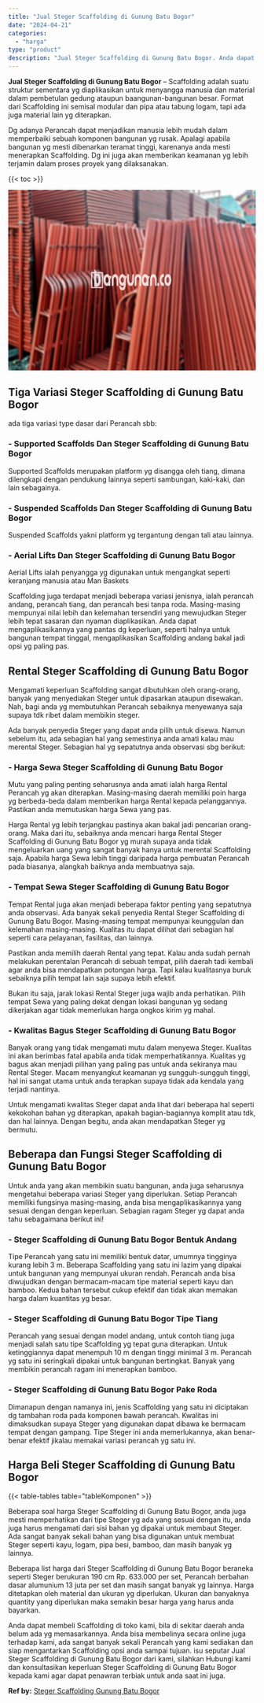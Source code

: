 ```yaml
---
title: "Jual Steger Scaffolding di Gunung Batu Bogor"
date: "2024-04-21"
categories: 
  - "harga"
type: "product"
description: "Jual Steger Scaffolding di Gunung Batu Bogor. Anda dapat membeli Scaffolding di toko kami, bila di sekitar daerah anda belum ada yg memasarkannya. Anda bisa..."
---
```


**Jual Steger Scaffolding di Gunung Batu Bogor** – Scaffolding adalah suatu struktur sementara yg diaplikasikan untuk menyangga manusia dan material dalam pembetulan gedung ataupun baangunan-bangunan besar. Format dari Scaffolding ini semisal modular dan pipa atau tabung logam, tapi ada juga material lain yg diterapkan.

Dg adanya Perancah dapat menjadikan manusia lebih mudah dalam memperbaiki sebuah komponen bangunan yg rusak. Apalagi apabila bangunan yg mesti dibenarkan teramat tinggi, karenanya anda mesti menerapkan Scaffolding. Dg ini juga akan memberikan keamanan yg lebih terjamin dalam proses proyek yang dilaksanakan.

{{< toc >}}

![Jual Steger Scaffolding di Gunung Batu Bogor](/images/sewa-scaffolding-steger-04.png)

## Tiga Variasi Steger Scaffolding di Gunung Batu Bogor

ada tiga variasi type dasar dari Perancah sbb:

### \- Supported Scaffolds Dan Steger Scaffolding di Gunung Batu Bogor

Supported Scaffolds merupakan platform yg disangga oleh tiang, dimana dilengkapi dengan pendukung lainnya seperti sambungan, kaki-kaki, dan lain sebagainya.

### \- Suspended Scaffolds Dan Steger Scaffolding di Gunung Batu Bogor

Suspended Scaffolds yakni platform yg tergantung dengan tali atau lainnya.

### \- Aerial Lifts Dan Steger Scaffolding di Gunung Batu Bogor

Aerial Lifts ialah penyangga yg digunakan untuk mengangkat seperti keranjang manusia atau Man Baskets

Scaffolding juga terdapat menjadi beberapa variasi jenisnya, ialah perancah andang, perancah tiang, dan perancah besi tanpa roda. Masing-masing mempunyai nilai lebih dan kelemahan tersendiri yang mewujudkan Steger lebih tepat sasaran dan nyaman diaplikasikan. Anda dapat mengaplikasikannya yang pantas dg keperluan, seperti halnya untuk bangunan tempat tinggal, mengaplikasikan Scaffolding andang bakal jadi opsi yg paling pas.

## Rental Steger Scaffolding di Gunung Batu Bogor

Mengamati keperluan Scaffolding sangat dibutuhkan oleh orang-orang, banyak yang menyediakan Steger untuk dipasarkan ataupun disewakan. Nah, bagi anda yg membutuhkan Perancah sebaiknya menyewanya saja supaya tdk ribet dalam membikin steger.

Ada banyak penyedia Steger yang dapat anda pilih untuk disewa. Namun sebelum itu, ada sebagian hal yang semestinya anda amati kalau mau merental Steger. Sebagian hal yg sepatutnya anda observasi sbg berikut:

### \- Harga Sewa Steger Scaffolding di Gunung Batu Bogor

Mutu yang paling penting seharusnya anda amati ialah harga Rental Perancah yg akan diterapkan. Masing-masing daerah memiliki poin harga yg berbeda-beda dalam memberikan harga Rental kepada pelanggannya. Pastikan anda memutuskan harga Sewa yang pas.

Harga Rental yg lebih terjangkau pastinya akan bakal jadi pencarian orang-orang. Maka dari itu, sebaiknya anda mencari harga Rental Steger Scaffolding di Gunung Batu Bogor yg murah supaya anda tidak mengeluarkan uang yang sangat banyak hanya untuk merental Scaffolding saja. Apabila harga Sewa lebih tinggi daripada harga pembuatan Perancah pada biasanya, alangkah baiknya anda membuatnya saja.

### \- Tempat Sewa Steger Scaffolding di Gunung Batu Bogor

Tempat Rental juga akan menjadi beberapa faktor penting yang sepatutnya anda observasi. Ada banyak sekali penyedia Rental Steger Scaffolding di Gunung Batu Bogor. Masing-masing tempat mempunyai keunggulan dan kelemahan masing-masing. Kualitas itu dapat dilihat dari sebagian hal seperti cara pelayanan, fasilitas, dan lainnya.

Pastikan anda memilih daerah Rental yang tepat. Kalau anda sudah pernah melakukan perentalan Perancah di sebuah tempat, pilih daerah tadi kembali agar anda bisa mendapatkan potongan harga. Tapi kalau kualitasnya buruk sebaiknya pilih tempat lain saja supaya lebih efektif.

Bukan itu saja, jarak lokasi Rental Steger juga wajib anda perhatikan. Pilih tempat Sewa yang paling dekat dengan lokasi bangunan yg sedang dikerjakan agar tidak memerlukan harga ongkos kirim yg mahal.

### \- Kwalitas Bagus Steger Scaffolding di Gunung Batu Bogor

Banyak orang yang tidak mengamati mutu dalam menyewa Steger. Kualitas ini akan berimbas fatal apabila anda tidak memperhatikannya. Kualitas yg bagus akan menjadi pilihan yang paling pas untuk anda sekiranya mau Rental Steger. Macam menyangkut keamanan yg sungguh-sungguh tinggi, hal ini sangat utama untuk anda terapkan supaya tidak ada kendala yang terjadi nantinya.

Untuk mengamati kwalitas Steger dapat anda lihat dari beberapa hal seperti kekokohan bahan yg diterapkan, apakah bagian-bagiannya komplit atau tdk, dan hal lainnya. Dengan begitu, anda akan mendapatkan Steger yg bermutu.

## Beberapa dan Fungsi Steger Scaffolding di Gunung Batu Bogor

Untuk anda yang akan membikin suatu bangunan, anda juga seharusnya mengetahui beberapa variasi Steger yang diperlukan. Setiap Perancah memiliki fungsinya masing-masing, anda bisa mengaplikasikannya yang sesuai dengan dengan keperluan. Sebagian ragam Steger yg dapat anda tahu sebagaimana berikut ini!

### \- Steger Scaffolding di Gunung Batu Bogor Bentuk Andang

Tipe Perancah yang satu ini memiliki bentuk datar, umumnya tingginya kurang lebih 3 m. Beberapa Scaffolding yang satu ini lazim yang dipakai untuk bangunan yang mempunyai ukuran rendah. Perancah anda bisa diwujudkan dengan bermacam-macam tipe material seperti kayu dan bamboo. Kedua bahan tersebut cukup efektif dan tidak akan memakan harga dalam kuantitas yg besar.

### \- Steger Scaffolding di Gunung Batu Bogor Tipe Tiang

Perancah yang sesuai dengan model andang, untuk contoh tiang juga menjadi salah satu tipe Scaffolding yg tepat guna diterapkan. Untuk ketinggiannya dapat menempuh 10 m dengan tinggi minimal 3 m. Perancah yg satu ini seringkali dipakai untuk bangunan bertingkat. Banyak yang membikin perancah ragam ini menerapkan bamboo.

### \- Steger Scaffolding di Gunung Batu Bogor Pake Roda

Dimanapun dengan namanya ini, jenis Scaffolding yang satu ini diciptakan dg tambahan roda pada komponen bawah perancah. Kwalitas ini dimaksudkan supaya Steger yang digunakan dapat dibawa ke bermacam tempat dengan gampang. Tipe Steger ini anda memerlukannya, akan benar-benar efektif jikalau memakai variasi perancah yg satu ini.

## Harga Beli Steger Scaffolding di Gunung Batu Bogor

{{< table-tables table="tableKomponen" >}}

Beberapa soal harga Steger Scaffolding di Gunung Batu Bogor, anda juga mesti memperhatikan dari tipe Steger yg ada yang sesuai dengan itu, anda juga harus mengamati dari sisi bahan yg dipakai untuk membaut Steger. Ada sangat banyak sekali bahan yang bisa digunakan untuk membuat Steger seperti kayu, logam, pipa besi, bamboo, dan masih banyak yg lainnya.

Beberapa list harga dari Steger Scaffolding di Gunung Batu Bogor beraneka seperti Steger berukuran 190 cm Rp. 633.000 per set, Perancah berbahan dasar alumunium 13 juta per set dan masih sangat banyak yg lainnya. Harga ditetapkan oleh material dan ukuran yg diperlukan. Ukuran dan banyaknya quantity yang diperlukan maka semakin besar harga yang harus anda bayarkan.

Anda dapat membeli Scaffolding di toko kami, bila di sekitar daerah anda belum ada yg memasarkannya. Anda bisa membelinya secara online juga terhadap kami, ada sangat banyak sekali Perancah yang kami sediakan dan siap mengantarkan Scaffolding opsi anda sampai tujuan. isu seputar Jual Steger Scaffolding di Gunung Batu Bogor dari kami, silahkan Hubungi kami dan konsultasikan keperluan Steger Scaffolding di Gunung Batu Bogor kepada kami agar dapat penawran terbiak untuk anda saat ini juga.

**Ref by:** [Steger Scaffolding Gunung Batu Bogor](https://id.wikipedia.org/wiki/Steger)
